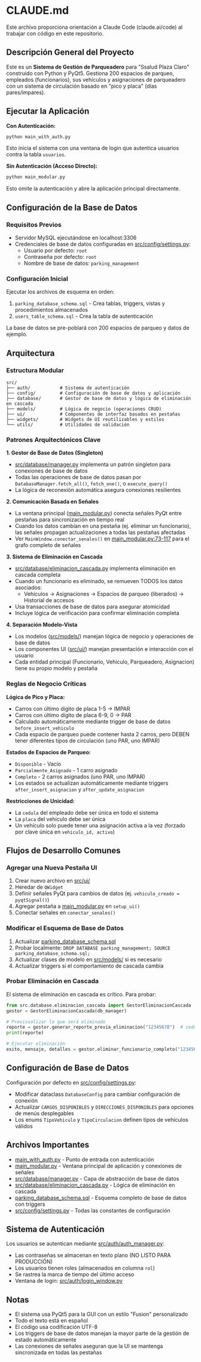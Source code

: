 # CLAUDE.md

Este archivo proporciona orientación a Claude Code (claude.ai/code) al trabajar con código en este repositorio.

## Descripción General del Proyecto

Este es un **Sistema de Gestión de Parqueadero** para "Ssalud Plaza Claro" construido con Python y PyQt5. Gestiona 200 espacios de parqueo, empleados (funcionarios), sus vehículos y asignaciones de parqueadero con un sistema de circulación basado en "pico y placa" (días pares/impares).

## Ejecutar la Aplicación

**Con Autenticación:**
```bash
python main_with_auth.py
```
Esto inicia el sistema con una ventana de login que autentica usuarios contra la tabla `usuarios`.

**Sin Autenticación (Acceso Directo):**
```bash
python main_modular.py
```
Esto omite la autenticación y abre la aplicación principal directamente.

## Configuración de la Base de Datos

### Requisitos Previos
- Servidor MySQL ejecutándose en localhost:3306
- Credenciales de base de datos configuradas en [src/config/settings.py](src/config/settings.py):
  - Usuario por defecto: `root`
  - Contraseña por defecto: `root`
  - Nombre de base de datos: `parking_management`

### Configuración Inicial
Ejecutar los archivos de esquema en orden:
1. `parking_database_schema.sql` - Crea tablas, triggers, vistas y procedimientos almacenados
2. `users_table_schema.sql` - Crea la tabla de autenticación

La base de datos se pre-poblará con 200 espacios de parqueo y datos de ejemplo.

## Arquitectura

### Estructura Modular

```
src/
├── auth/           # Sistema de autenticación
├── config/         # Configuración de base de datos y aplicación
├── database/       # Gestor de base de datos y lógica de eliminación en cascada
├── models/         # Lógica de negocio (operaciones CRUD)
├── ui/             # Componentes de interfaz basados en pestañas
├── widgets/        # Widgets de UI reutilizables y estilos
└── utils/          # Utilidades de validación
```

### Patrones Arquitectónicos Clave

**1. Gestor de Base de Datos (Singleton)**
- [src/database/manager.py](src/database/manager.py) implementa un patrón singleton para conexiones de base de datos
- Todas las operaciones de base de datos pasan por `DatabaseManager.fetch_all()`, `fetch_one()`, o `execute_query()`
- La lógica de reconexión automática asegura conexiones resilientes

**2. Comunicación Basada en Señales**
- La ventana principal ([main_modular.py](main_modular.py)) conecta señales PyQt entre pestañas para sincronización en tiempo real
- Cuando los datos cambian en una pestaña (ej. eliminar un funcionario), las señales propagan actualizaciones a todas las pestañas afectadas
- Ver `MainWindow.conectar_senales()` en [main_modular.py:73-117](main_modular.py#L73-L117) para el grafo completo de señales

**3. Sistema de Eliminación en Cascada**
- [src/database/eliminacion_cascada.py](src/database/eliminacion_cascada.py) implementa eliminación en cascada completa
- Cuando un funcionario es eliminado, se remueven TODOS los datos asociados:
  - Vehículos → Asignaciones → Espacios de parqueo (liberados) → Historial de accesos
- Usa transacciones de base de datos para asegurar atomicidad
- Incluye lógica de verificación para confirmar eliminación completa

**4. Separación Modelo-Vista**
- Los modelos ([src/models/](src/models/)) manejan lógica de negocio y operaciones de base de datos
- Los componentes UI ([src/ui/](src/ui/)) manejan presentación e interacción con el usuario
- Cada entidad principal (Funcionario, Vehiculo, Parqueadero, Asignacion) tiene su propio modelo y pestaña

### Reglas de Negocio Críticas

**Lógica de Pico y Placa:**
- Carros con último dígito de placa 1-5 → IMPAR
- Carros con último dígito de placa 6-9, 0 → PAR
- Calculado automáticamente mediante trigger de base de datos `before_insert_vehiculo`
- Cada espacio de parqueo puede contener hasta 2 carros, pero DEBEN tener diferentes tipos de circulación (uno PAR, uno IMPAR)

**Estados de Espacios de Parqueo:**
- `Disponible` - Vacío
- `Parcialmente_Asignado` - 1 carro asignado
- `Completo` - 2 carros asignados (uno PAR, uno IMPAR)
- Los estados se actualizan automáticamente mediante triggers `after_insert_asignacion` y `after_update_asignacion`

**Restricciones de Unicidad:**
- La `cedula` del empleado debe ser única en todo el sistema
- La `placa` del vehículo debe ser única
- Un vehículo solo puede tener una asignación activa a la vez (forzado por clave única en `vehiculo_id, activo`)

## Flujos de Desarrollo Comunes

### Agregar una Nueva Pestaña UI
1. Crear nuevo archivo en [src/ui/](src/ui/)
2. Heredar de `QWidget`
3. Definir señales PyQt para cambios de datos (ej. `vehiculo_creado = pyqtSignal()`)
4. Agregar pestaña a [main_modular.py](main_modular.py) en `setup_ui()`
5. Conectar señales en `conectar_senales()`

### Modificar el Esquema de Base de Datos
1. Actualizar [parking_database_schema.sql](parking_database_schema.sql)
2. Probar localmente: `DROP DATABASE parking_management; SOURCE parking_database_schema.sql;`
3. Actualizar clases de modelo en [src/models/](src/models/) si es necesario
4. Actualizar triggers si el comportamiento de cascada cambia

### Probar Eliminación en Cascada
El sistema de eliminación en cascada es crítico. Para probar:
```python
from src.database.eliminacion_cascada import GestorEliminacionCascada
gestor = GestorEliminacionCascada(db_manager)

# Previsualizar lo que será eliminado
reporte = gestor.generar_reporte_previa_eliminacion("12345678")  # cedula
print(reporte)

# Ejecutar eliminación
exito, mensaje, detalles = gestor.eliminar_funcionario_completo("12345678")
```

## Configuración de Base de Datos

Configuración por defecto en [src/config/settings.py](src/config/settings.py):
- Modificar dataclass `DatabaseConfig` para cambiar configuración de conexión
- Actualizar `CARGOS_DISPONIBLES` y `DIRECCIONES_DISPONIBLES` para opciones de menús desplegables
- Los enums `TipoVehiculo` y `TipoCirculacion` definen tipos de vehículos válidos

## Archivos Importantes

- [main_with_auth.py](main_with_auth.py) - Punto de entrada con autenticación
- [main_modular.py](main_modular.py) - Ventana principal de aplicación y conexiones de señales
- [src/database/manager.py](src/database/manager.py) - Capa de abstracción de base de datos
- [src/database/eliminacion_cascada.py](src/database/eliminacion_cascada.py) - Lógica de eliminación en cascada
- [parking_database_schema.sql](parking_database_schema.sql) - Esquema completo de base de datos con triggers
- [src/config/settings.py](src/config/settings.py) - Todas las constantes de configuración

## Sistema de Autenticación

Los usuarios se autentican mediante [src/auth/auth_manager.py](src/auth/auth_manager.py):
- Las contraseñas se almacenan en texto plano (NO LISTO PARA PRODUCCIÓN)
- Los usuarios tienen roles (almacenados en columna `rol`)
- Se rastrea la marca de tiempo del último acceso
- Ventana de login: [src/auth/login_window.py](src/auth/login_window.py)

## Notas

- El sistema usa PyQt5 para la GUI con un estilo "Fusion" personalizado
- Todo el texto está en español
- El código usa codificación UTF-8
- Los triggers de base de datos manejan la mayor parte de la gestión de estado automáticamente
- Las conexiones de señales aseguran que la UI se mantenga sincronizada en todas las pestañas
